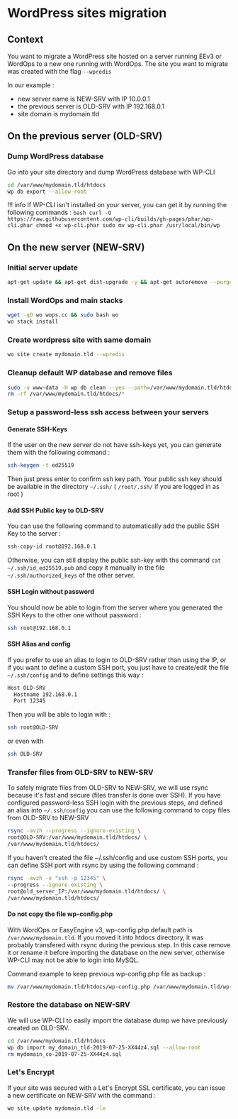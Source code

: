 # WordPress sites migration

## Context

You want to migrate a WordPress site hosted on a server running EEv3 or WordOps to a new one running with WordOps.
The site you want to migrate was created with the flag `--wpredis`

In our example :

- new server name is NEW-SRV with IP 10.0.0.1
- the previous server is OLD-SRV with IP 192.168.0.1
- site domain is mydomain.tld

## On the previous server (OLD-SRV)

### Dump WordPress database

Go into your site directory and dump WordPress database with WP-CLI

```bash
cd /var/www/mydomain.tld/htdocs
wp db export --allow-root
```

!!! info
    If WP-CLI isn't installed on your server, you can get it by running the following commands :
    ```bash
    curl -O https://raw.githubusercontent.com/wp-cli/builds/gh-pages/phar/wp-cli.phar
    chmod +x wp-cli.phar
    sudo mv wp-cli.phar /usr/local/bin/wp
    ```

## On the new server (NEW-SRV)

### Initial server update

```bash
apt-get update && apt-get dist-upgrade -y && apt-get autoremove --purge -y && apt-get autoclean
```

### Install WordOps and main stacks

```bash
wget -qO wo wops.cc && sudo bash wo
wo stack install
```

### Create wordpress site with same domain

```bash
wo site create mydomain.tld --wpredis
```

### Cleanup default WP database and remove files

```bash
sudo -u www-data -H wp db clean --yes --path=/var/www/mydomain.tld/htdocs
rm -rf /var/www/mydomain.tld/htdocs/*
```

### Setup a password-less ssh access between your servers

#### Generate SSH-Keys

If the user on the new server do not have ssh-keys yet, you can generate them with the following command :

```bash
ssh-keygen -t ed25519
```

Then just press enter to confirm ssh key path.
Your public ssh key should be available in the directory `~/.ssh/` ( `/root/.ssh/` if you are logged in as root )

#### Add SSH Public key to OLD-SRV

You can use the following command to automatically add the public SSH Key to the server :

```bash
ssh-copy-id root@192.168.0.1
```

Otherwise, you can still display the public ssh-key with the command `cat ~/.ssh/id_ed25519.pub` and copy it manually in the file `~/.ssh/authorized_keys` of the other server.

#### SSH Login without password

You should now be able to login from the server where you generated the SSH Keys to the other one without password :

```bash
ssh root@192.168.0.1
```

#### SSH Alias and config

If you prefer to use an alias to login to OLD-SRV rather than using the IP, or if you want to define a custom SSH port, you just have to create/edit the file `~/.ssh/config` and to define settings this way :

```bash
Host OLD-SRV
  Hostname 192.168.0.1
  Port 12345
```

Then you will be able to login with :

```bash
ssh root@OLD-SRV
```

or even with

```bash
ssh OLD-SRV
```

### Transfer files from OLD-SRV to NEW-SRV

To safely migrate files from OLD-SRV to NEW-SRV, we will use rsync because it's fast and secure (files transfer is done over SSH).
If you have configured password-less SSH login with the previous steps, and defined an alias into `~/.ssh/config` you can use the following command to copy files from OLD-SRV to NEW-SRV

```bash
rsync -avzh --progress --ignore-existing \
root@OLD-SRV:/var/www/mydomain.tld/htdocs/ \
/var/www/mydomain.tld/htdocs/
```

If you haven't created the file ~/.ssh/config and use custom SSH ports, you can define SSH port with rsync by using the following command :

```bash
rsync -avzh -e "ssh -p 12345" \
--progress --ignore-existing \
root@old_server_IP:/var/www/mydomain.tld/htdocs/ \
/var/www/mydomain.tld/htdocs/
```

#### Do not copy the file wp-config.php

With WordOps or EasyEngine v3, wp-config.php default path is `/var/www/mydomain.tld`. If you moved it into htdocs directory, it was probably transfered with rsync during the previous step. In this case remove it or rename it before importing the database on the new server, otherwise WP-CLI may not be able to login into MySQL.

Command example to keep previous wp-config.php file as backup :

```bash
mv /var/www/mydomain.tld/htdocs/wp-config.php /var/www/mydomain.tld/wp-config.php.bak
```

### Restore the database on NEW-SRV

We will use WP-CLI to easily import the database dump we have previously created on OLD-SRV.

```bash
cd /var/www/mydomain.tld/htdocs
wp db import my_domain_tld-2019-07-25-XX44z4.sql --allow-root
rm mydomain_co-2019-07-25-XX44z4.sql
```

### Let's Encrypt

If your site was secured with a Let's Encrypt SSL certificate, you can issue a new certificate on NEW-SRV with the command :

```bash
wo site update mydomain.tld -le
```

